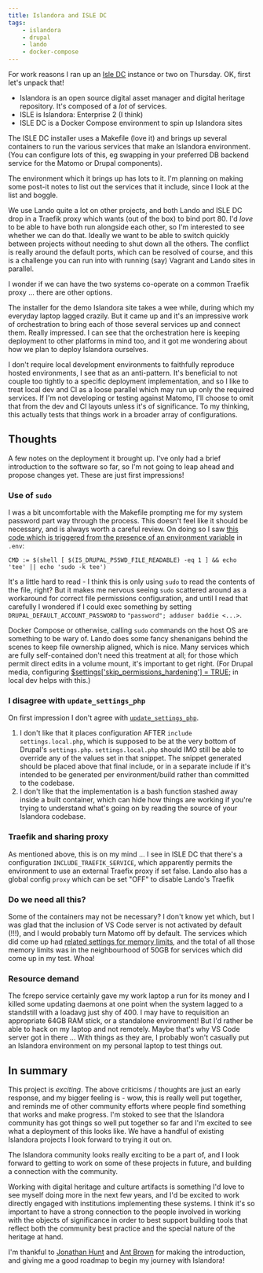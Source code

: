 ```yaml
---
title: Islandora and ISLE DC
tags:
    - islandora
    - drupal
    - lando
    - docker-compose
---
```


For work reasons I ran up an [Isle DC](https://github.com/Islandora-Devops/isle-dc) instance or two on Thursday. OK, first let's unpack that!

- Islandora is an open source digital asset manager and digital heritage repository. It's composed of a _lot_ of services.
- ISLE is Islandora: Enterprise 2 (I think)
- ISLE DC is a Docker Compose environment to spin up Islandora sites

The ISLE DC installer uses a Makefile (love it) and brings up several containers to run the various services that make an Islandora environment. (You can configure lots of this, eg swapping in your preferred DB backend service for the Matomo or Drupal components).

The environment which it brings up has lots to it. I'm planning on making some post-it notes to list out the services that it include, since I look at the list and boggle.

We use Lando quite a lot on other projects, and both Lando and ISLE DC drop in a Traefik proxy which wants (out of the box) to bind port 80. I'd _love_ to be able to have both run alongside each other, so I'm interested to see whether we can do that. Ideally we want to be able to switch quickly between projects without needing to shut down all the others. The conflict is really around the default ports, which can be resolved of course, and this is a challenge you can run into with running (say) Vagrant and Lando sites in parallel.

I wonder if we can have the two systems co-operate on a common Traefik proxy ... there are other options.

The installer for the demo Islandora site takes a wee while, during which my everyday laptop lagged crazily. But it came up and it's an impressive work of orchestration to bring each of those several services up and connect them. Really impressed. I can see that the orchestration here is keeping deployment to other platforms in mind too, and it got me wondering about how we plan to deploy Islandora ourselves.

I don't require local development environments to faithfully reproduce hosted environments, I see that as an anti-pattern. It's beneficial to not couple too tightly to a specific deployment implementation, and so I like to treat local dev and CI as a loose parallel which may run up only the required services. If I'm not developing or testing against Matomo, I'll choose to omit that from the dev and CI layouts unless it's of significance. To my thinking, this actually tests that things work in a broader array of configurations.

## Thoughts
A few notes on the deployment it brought up. I've only had a brief introduction to the software so far, so I'm not going to leap ahead and propose changes yet. These are just first impressions!

### Use of `sudo`
I was a bit uncomfortable with the Makefile prompting me for my system password part way through the process. This doesn't feel like it should be necessary, and is always worth a careful review. On doing so I saw [this code which is triggered from the presence of an environment variable](https://github.com/Islandora-Devops/isle-dc/blob/3261fc9223350aa443b4ea7bfc702ab69636d1de/Makefile#L492) in `.env`:
```
CMD := $(shell [ $(IS_DRUPAL_PSSWD_FILE_READABLE) -eq 1 ] && echo 'tee' || echo 'sudo -k tee')
```
It's a little hard to read - I think this is only using `sudo` to read the contents of the file, right? But it makes me nervous seeing `sudo` scattered around as a workaround for correct file permissions configuration, and until I read that carefully I wondered if I could exec something by setting `DRUPAL_DEFAULT_ACCOUNT_PASSWORD` to `"password"; adduser baddie <...>`.

Docker Compose or otherwise, calling `sudo` commands on the host OS are something to be wary of. Lando does some fancy shenanigans behind the scenes to keep file ownership aligned, which is nice. Many services which are fully self-contained don't need this treatment at all; for those which permit direct edits in a volume mount, it's important to get right. (For Drupal media, configuring [$settings['skip_permissions_hardening'] = TRUE;](https://git.drupalcode.org/project/drupal/-/blob/9.5.x/sites/example.settings.local.php#L121-131) in local dev helps with this.)

### I disagree with `update_settings_php`
On first impression I don't agree with [`update_settings_php`](https://github.com/Islandora-Devops/isle-buildkit/blob/4be2994f4658c59ce92391e3a6b76f826a1e6a31/drupal/rootfs/etc/islandora/utilities.sh#L341-L400).

1. I don't like that it places configuration AFTER `include settings.local.php`, which is supposed to be at the very bottom of Drupal's `settings.php`. `settings.local.php` should IMO still be able to override any of the values set in that snippet. The snippet generated should be placed above that final include, or in a separate include if it's intended to be generated per environment/build rather than committed to the codebase.
2. I don't like that the implementation is a bash function stashed away inside a built container, which can hide how things are working if you're trying to understand what's going on by reading the source of your Islandora codebase.

### Traefik and sharing proxy
As mentioned above, this is on my mind ... I see in ISLE DC that there's a configuration `INCLUDE_TRAEFIK_SERVICE`, which apparently permits the environment to use an external Traefix proxy if set false. Lando also has a global config `proxy` which can be set "OFF" to disable Lando's Traefik

### Do we need all this?
Some of the containers may not be necessary? I don't know yet which, but I was glad that the inclusion of VS Code server is not activated by default (!!!), and I would probably turn Matomo off by default. The services which did come up had [related settings for memory limits](https://github.com/Islandora-Devops/isle-dc/blob/3261fc9223350aa443b4ea7bfc702ab69636d1de/sample.env#L156-L175), and the total of all those memory limits was in the neighbourhood of 50GB for services which did come up in my test. Whoa!

### Resource demand
The fcrepo service certainly gave my work laptop a run for its money and I killed some updating daemons at one point when the system lagged to a standstill with a loadavg just shy of 400. I may have to requisition an appropriate 64GB RAM stick, or a standalone environment! But I'd rather be able to hack on my laptop and not remotely. Maybe that's why VS Code server got in there ... With things as they are, I probably won't casually put an Islandora environment on my personal laptop to test things out.

## In summary
This project is *exciting*. The above criticisms / thoughts are just an early response, and my bigger feeling is - wow, this is really well put together, and reminds me of other community efforts where people find something that works and make progress. I'm stoked to see that the Islandora community has got things so well put together so far and I'm excited to see what a deployment of this looks like. We have a handful of existing Islandora projects I look forward to trying it out on.

The Islandora community looks really exciting to be a part of, and I look forward to getting to work on some of these projects in future, and building a connection with the community.

Working with digital heritage and culture artifacts is something I'd love to see myself doing more in the next few years, and I'd be excited to work directly engaged with institutions implementing these systems. I think it's so important to have a strong connection to the people involved in working with the objects of significance in order to best support building tools that reflect both the community best practice and the special nature of the heritage at hand.

I'm thankful to [Jonathan Hunt](https://github.com/kayakr) and [Ant Brown](https://github.com/antbrown) for making the introduction, and giving me a good roadmap to begin my journey with Islandora!
